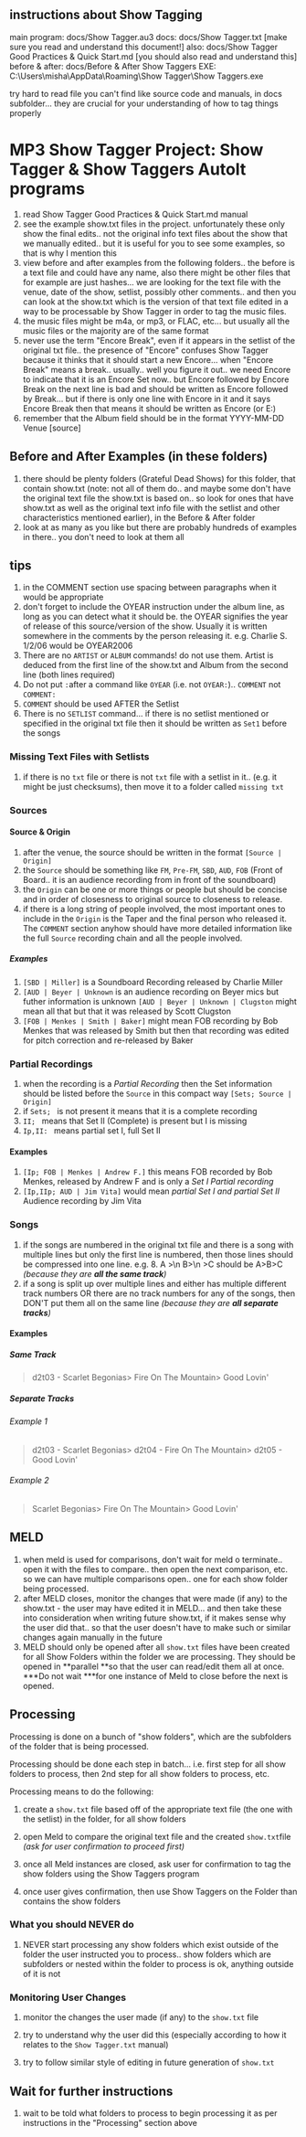 ## instructions about Show Tagging

main program: docs/Show Tagger.au3
docs: docs/Show Tagger.txt [make sure you read and understand this document!]
also: docs/Show Tagger Good Practices & Quick Start.md [you should also read and understand this]
before & after: docs/Before & After
Show Taggers EXE: C:\Users\misha\AppData\Roaming\Show Tagger\Show Taggers.exe

try hard to read file you can't find like source code and manuals, in docs subfolder... they are crucial for your understanding of how to tag things properly      

# MP3 Show Tagger Project: Show Tagger & Show Taggers AutoIt programs

1. read Show Tagger Good Practices & Quick Start.md manual
2. see the example show.txt files in the project. unfortunately these only show the final edits.. not the original info text files about the show that we manually edited.. but it is useful for you to see some examples, so that is why I mention this
3. view before and after examples from the following folders.. the before is a text file and could have any name, also there might be other files that for example are just hashes... we are looking for the text file with the venue, date of the show, setlist, possibly other comments.. and then you can look at the show.txt which is the version of that text file edited in a way to be processable by Show Tagger in order to tag the music files.
4. the music files might be m4a, or mp3, or FLAC, etc... but usually all the music files or the majority are of the same format
5. never use the term "Encore Break", even if it appears in the setlist of the original txt file.. the presence of "Encore" confuses Show Tagger because it thinks that it should start a new Encore... when "Encore Break" means a break.. usually.. well you figure it out.. we need Encore to indicate that it is an Encore Set now.. but Encore followed by Encore Break on the next line is bad and should be written as Encore followed by Break... but if there is only one line with Encore in it and it says Encore Break then that means it should be written as Encore (or E:)
6. remember that the Album field should be in the format YYYY-MM-DD Venue [source]

## Before and After Examples (in these folders)

1. there should be plenty folders (Grateful Dead Shows) for this folder, that contain show.txt (note: not all of them do.. and maybe some don't have the original text file the show.txt is based on.. so look for ones that have show.txt as well as the original text info file with the setlist and other characteristics mentioned earlier), in the Before & After folder
2. look at as many as you like but there are probably hundreds of examples in there.. you don't need to look at them all

## tips

1. in the COMMENT section use spacing between paragraphs when it would be appropriate
2. don't forget to include the OYEAR instruction under the album line, as long as you can detect what it should be. the OYEAR signifies the year of release of this source/version of the show. Usually it is written somewhere in the comments by the person releasing it. e.g. Charlie S. 1/2/06 would be OYEAR2006
3. There are no `ARTIST` or `ALBUM` commands! do not use them. Artist is deduced from the first line of the show.txt and Album from the second line (both lines required)
4. Do not put `:`after a command like `OYEAR` (i.e. not `OYEAR:`).. `COMMENT` not `COMMENT:`
5. `COMMENT` should be used AFTER the Setlist
6. There is no `SETLIST` command... if there is no setlist mentioned or specified in the original txt file then it should be written as `Set1` before the songs

### Missing Text Files with Setlists
1. if there is no `txt` file or there is not `txt` file with a setlist in it.. (e.g. it might be just checksums), then move it to a folder called `missing txt`

### Sources

#### Source & Origin

1. after the venue, the source should be written in the format `[Source | Origin]`
2. the `Source` should be something like `FM`, `Pre-FM`, `SBD`, `AUD`, `FOB` (Front of Board.. it is an audience recording from in front of the soundboard)
3. the `Origin` can be one or more things or people but should be concise and in order of closesness to original source to closeness to release.
4. if there is a long string of people involved, the most important ones to include in the `Origin` is the Taper and the final person who released it. The `COMMENT` section anyhow should have more detailed information like the full `Source` recording chain and all the people involved.

##### Examples

1. `[SBD | Miller]` is a Soundboard Recording released by Charlie Miller
2. `[AUD | Beyer | Unknown` is an audience recording on Beyer mics but futher information is unknown `[AUD | Beyer | Unknown | Clugston` might mean all that but that it was released by Scott Clugston
3. `[FOB | Menkes | Smith | Baker]` might mean FOB recording by Bob Menkes that was released by Smith but then that recording was edited for pitch correction and re-released by Baker

### Partial Recordings

1. when the recording is a _Partial Recording_ then the Set information should be listed before the `Source` in this compact way `[Sets; Source | Origin]` 
2. if `Sets; ` is not present it means that it is a complete recording
3. `II; ` means that Set II (Complete) is present but I is missing
4. `Ip,II: ` means partial set I, full Set II

#### Examples

1. `[Ip; FOB | Menkes | Andrew F.]` this means FOB recorded by Bob Menkes, released by Andrew F and is only a _Set I Partial recording_ 
2. `[Ip,IIp; AUD | Jim Vita]` would mean _partial Set I and partial Set II_ Audience recording by Jim Vita

### Songs

1. if the songs are numbered in the original txt file and there is a song with multiple lines but only the first line is numbered, then those lines should be compressed into one line. e.g. 8. A >\n B>\n >C should be A>B>C *(because they are **all the same track**)*
2. if a song is split up over multiple lines and either has multiple different track numbers OR there are no track numbers for any of the songs, then DON'T put them all on the same line *(because they are **all separate tracks**)*   

#### Examples

##### Same Track

> d2t03 - Scarlet Begonias>
>         Fire On The Mountain>
>         Good Lovin'

##### Separate Tracks

###### Example 1

> d2t03 - Scarlet Begonias>
> d2t04 - Fire On The Mountain>
> d2t05 - Good Lovin'

###### Example 2

> Scarlet Begonias>
> Fire On The Mountain>
> Good Lovin'

## MELD

1. when meld is used for comparisons, don't wait for meld o terminate.. open it with the files to compare.. then open the next comparison, etc. so we can have multiple comparisons open.. one for each show folder being processed.
2. after MELD closes, monitor the changes that were made (if any) to the show.txt - the user may have edited it in MELD... and then take these into consideration when writing future show.txt, if it makes sense why the user did that.. so that the user doesn't have to make such or similar changes again manually in the future
3. MELD should only be opened after all `show.txt` files have been created for all Show Folders within the folder we are processing. They should be opened in **parallel **so that the user can read/edit them all at once. ***Do not wait ***for one instance of Meld to close before the next is opened.

## Processing

Processing is done on a bunch of "show folders", which are the subfolders of the folder that is being processed.

Processing should be done each step in batch... i.e. first step for all show folders to process, then 2nd step for all show folders to process, etc.

Processing means to do the following:

1. create a `show.txt` file based off of the appropriate text file (the one with the setlist) in the folder, for all show folders

2. open Meld to compare the original text file and the created `show.txt`file *(ask for user confirmation to proceed first)*

3. once all Meld instances are closed, ask user for confirmation to tag the show folders using the Show Taggers program

4. once user gives confirmation, then use Show Taggers on the Folder than contains the show folders

### What you should NEVER do

1. NEVER start processing any show folders which exist outside of the folder the user instructed you to process.. show folders which are subfolders or nested within the folder to process is ok, anything outside of it is not

### Monitoring User Changes

1. monitor the changes the user made (if any) to the `show.txt` file

2. try to understand why the user did this (especially according to how it relates to the `Show Tagger.txt` manual)

3. try to follow similar style of editing in future generation of `show.txt`

## Wait for further instructions

1. wait to be told what folders to process to begin processing it as per instructions in the "Processing" section above
